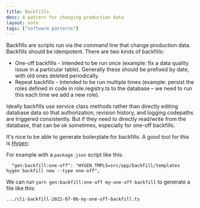 ```yaml
---
title: Backfills
desc: A pattern for changing production data
layout: note
tags: ["software patterns"]
---
```


Backfills are scripts run via the command line that change production data. Backfills should be idempotent. There are two kinds of backfills:

- One-off backfills - Intended to be run once (example: fix a data quality issue in a particular table). Generally these should be prefixed by date, with old ones deleted periodically.
- Repeat backfills - Intended to be run multiple times (example: persist the roles defined in code in role.registry.ts to the database – we need to run this each time we add a new role).

Ideally backfills use service class methods rather than directly editing database data so that authorization, revision history, and logging codepaths are triggered consistently. But if they need to directly read/write from the database, that can be ok sometimes, especially for one-off backfills.

It's nice to be able to generate boilerplate for backfills. A good tool for this is [Hygen](https://www.hygen.io):

For example with a `package.json` script like this:

```
  "gen:backfill:one-off": "HYGEN_TMPLS=src/app/backfill/templates hygen backfill new --type one-off",
```

We can run `yarn gen:backfill:one-off my-one-off-backfill` to generate a file like this:

```
.../cli-backfill-2022-07-06-my-one-off-backfill.ts
```
